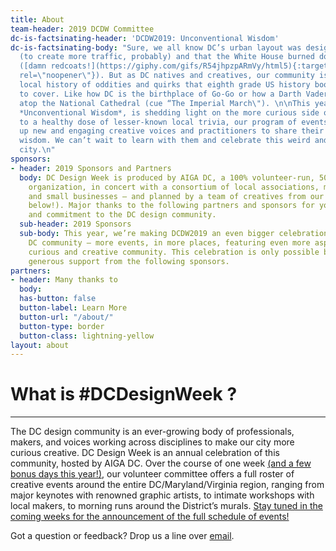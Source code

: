 ```yaml
---
title: About
team-header: 2019 DCDW Committee
dc-is-factsinating-header: 'DCDW2019: Unconventional Wisdom'
dc-is-factsinating-body: "Sure, we all know DC’s urban layout was designed by L’Enfant
  (to create more traffic, probably) and that the White House burned down in 1814
  ([damn redcoats!](https://giphy.com/gifs/R54jhpzpARmVy/html5){:target=\"_blank\"
  rel=\"noopener\"}). But as DC natives and creatives, our community is privy to a
  local history of oddities and quirks that eighth grade US history books tend not
  to cover. Like how DC is the birthplace of Go-Go or how a Darth Vader gargoyle sits
  atop the National Cathedral (cue “The Imperial March\"). \n\nThis year’s theme,
  *Unconventional Wisdom*, is shedding light on the more curious side of DC. In addition
  to a healthy dose of lesser-known local trivia, our program of events will lift
  up new and engaging creative voices and practitioners to share their own unconventional
  wisdom. We can’t wait to learn with them and celebrate this weird and wonderful
  city.\n"
sponsors:
- header: 2019 Sponsors and Partners
  body: DC Design Week is produced by AIGA DC, a 100% volunteer-run, 501(c)3 nonprofit
    organization, in concert with a consortium of local associations, meetup groups,
    and small businesses — and planned by a team of creatives from our community (see
    below!). Major thanks to the following partners and sponsors for your support
    and commitment to the DC design community.
  sub-header: 2019 Sponsors
  sub-body: This year, we’re making DCDW2019 an even bigger celebration of the entire
    DC community — more events, in more places, featuring even more aspects of DC’s
    curious and creative community. This celebration is only possible because of the
    generous support from the following sponsors.
partners:
- header: Many thanks to
  body: 
  has-button: false
  button-label: Learn More
  button-url: "/about/"
  button-type: border
  button-class: lightning-yellow
layout: about
---
```


# What is #DCDesignWeek ?

---

The DC design community is an ever-growing body of professionals, makers, and voices working across disciplines to make our city more curious creative. DC Design Week is an annual celebration of this community, hosted by AIGA DC. Over the course of one week [(and a few bonus days this year!)](/carnegie-library/), our volunteer committee offers a full roster of creative events around the entire DC/Maryland/Virginia region, ranging from major keynotes with renowned graphic artists, to intimate workshops with local makers, to morning runs around the District’s murals. [Stay tuned in the coming weeks for the announcement of the full schedule of events!](#subscribe)

Got a question or feedback? Drop us a line over [email](mailto:designweek@dc.aiga.org).
